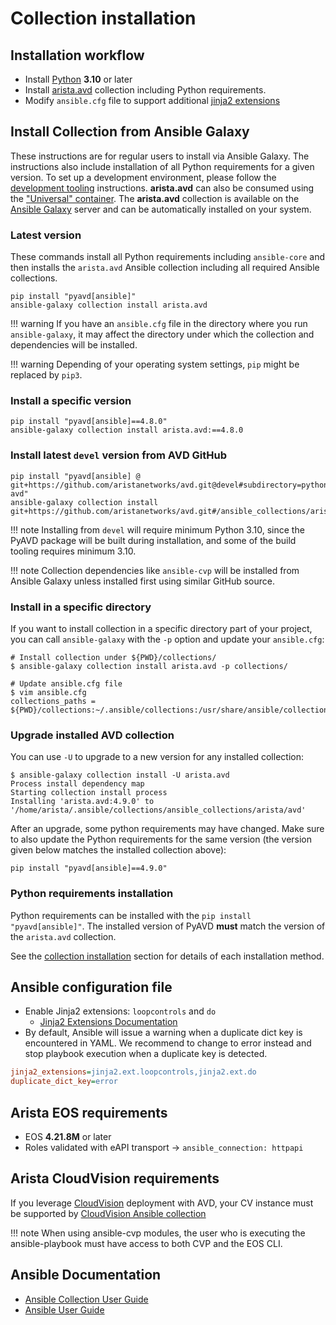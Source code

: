 <!--
  ~ Copyright (c) 2023-2025 Arista Networks, Inc.
  ~ Use of this source code is governed by the Apache License 2.0
  ~ that can be found in the LICENSE file.
  -->

# Collection installation

## Installation workflow

- Install [Python](https://www.python.org/downloads/) **3.10** or later
- Install [arista.avd](#install-collection-from-ansible-galaxy) collection including Python requirements.
- Modify `ansible.cfg` file to support additional [jinja2 extensions](#ansible-configuration-file)

## Install Collection from Ansible Galaxy

These instructions are for regular users to install via Ansible Galaxy.
The instructions also include installation of all Python requirements for a given version.
To set up a development environment, please follow the [development tooling](../contribution/development-tooling.md) instructions.
**arista.avd** can also be consumed using the ["Universal" container](../containers/overview.md#how-to-use-dev-containers).
The **arista.avd** collection is available on the [Ansible Galaxy](https://galaxy.ansible.com/arista/avd)
server and can be automatically installed on your system.

### Latest version

These commands install all Python requirements including `ansible-core` and then installs the `arista.avd` Ansible collection including
all required Ansible collections.

```shell
pip install "pyavd[ansible]"
ansible-galaxy collection install arista.avd
```

!!! warning
    If you have an `ansible.cfg` file in the directory where you run `ansible-galaxy`, it may affect the directory under which the collection and dependencies will be installed.

!!! warning
    Depending of your operating system settings, `pip` might be replaced by `pip3`.

### Install a specific version

```shell
pip install "pyavd[ansible]==4.8.0"
ansible-galaxy collection install arista.avd:==4.8.0
```

### Install latest `devel` version from AVD GitHub

```shell
pip install "pyavd[ansible] @ git+https://github.com/aristanetworks/avd.git@devel#subdirectory=python-avd"
ansible-galaxy collection install git+https://github.com/aristanetworks/avd.git#/ansible_collections/arista/avd/,devel
```

!!! note
    Installing from `devel` will require minimum Python 3.10, since the PyAVD package will be built during installation, and some
    of the build tooling requires minimum 3.10.

!!! note
    Collection dependencies like `ansible-cvp` will be installed from Ansible Galaxy unless installed first using similar GitHub source.

### Install in a specific directory

If you want to install collection in a specific directory part of your project, you can call `ansible-galaxy` with the `-p` option
and update your `ansible.cfg`:

```shell
# Install collection under ${PWD}/collections/
$ ansible-galaxy collection install arista.avd -p collections/

# Update ansible.cfg file
$ vim ansible.cfg
collections_paths = ${PWD}/collections:~/.ansible/collections:/usr/share/ansible/collections
```

### Upgrade installed AVD collection

You can use `-U` to upgrade to a new version for any installed collection:

```shell
$ ansible-galaxy collection install -U arista.avd
Process install dependency map
Starting collection install process
Installing 'arista.avd:4.9.0' to '/home/arista/.ansible/collections/ansible_collections/arista/avd'
```

After an upgrade, some python requirements may have changed. Make sure to also update the Python requirements for the same version (the version given below matches the installed collection above):

```shell
pip install "pyavd[ansible]==4.9.0"
```

### Python requirements installation

Python requirements can be installed with the `pip install "pyavd[ansible]"`.
The installed version of PyAVD **must** match the version of the `arista.avd` collection.

See the [collection installation](#install-collection-from-ansible-galaxy) section for details of each installation method.

## Ansible configuration file

- Enable Jinja2 extensions: `loopcontrols` and `do`
  - [Jinja2 Extensions Documentation](https://jinja.palletsprojects.com/extensions/)
- By default, Ansible will issue a warning when a duplicate dict key is encountered in YAML. We recommend to change to error instead and stop playbook execution when a duplicate key is detected.

```ini
jinja2_extensions=jinja2.ext.loopcontrols,jinja2.ext.do
duplicate_dict_key=error
```

## Arista EOS requirements

- EOS **4.21.8M** or later
- Roles validated with eAPI transport -> `ansible_connection: httpapi`

## Arista CloudVision requirements

If you leverage [CloudVision](https://www.arista.com/en/products/eos/eos-cloudvision) deployment with AVD, your CV instance must be supported by [CloudVision Ansible collection](https://aristanetworks.github.io/ansible-cvp/)

!!! note
    When using ansible-cvp modules, the user who is executing the ansible-playbook must have access to both CVP and the EOS CLI.

## Ansible Documentation

- [Ansible Collection User Guide](https://docs.ansible.com/ansible/latest/user_guide/collections_using.html)
- [Ansible User Guide](https://docs.ansible.com/ansible/latest/user_guide/index.html)
